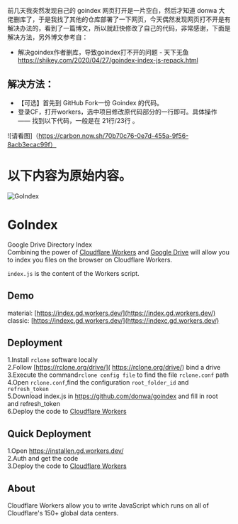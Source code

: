 前几天我突然发现自己的 goindex 网页打开是一片空白，然后才知道 donwa 大佬删库了，于是我找了其他的仓库部署了一下网页，今天偶然发现网页打不开是有解决办法的，看到了一篇博文，所以就赶快修改了自己的代码，非常感谢，下面是解决方法，另外博文参考自：
- 解决goindex作者删库，导致goindex打不开的问题 - 天下无鱼  https://shikey.com/2020/04/27/goindex-index-js-repack.html
## 解决方法：
- 【可选】首先到 GitHub Fork一份 Goindex 的代码。
- 登录CF，打开workers，选中项目修改原代码部分的一行即可。具体操作 —— 找到以下代码，一般是在 21行/23行 。

![请看图]（https://carbon.now.sh/70b70c76-0e7d-455a-9f56-8acb3ecac99f）




以下内容为原始内容。
====  

![GoIndex](https://raw.githubusercontent.com/donwa/goindex/master/themes/logo.png)  
  
GoIndex  
====  
Google Drive Directory Index  
Combining the power of [Cloudflare Workers](https://workers.cloudflare.com/) and [Google Drive](https://www.google.com/drive/) will allow you to index you files on the browser on Cloudflare Workers.    

`index.js` is the content of the Workers script.  

## Demo  
material: [https://index.gd.workers.dev/](https://index.gd.workers.dev/)  
classic: [https://indexc.gd.workers.dev/](https://indexc.gd.workers.dev/)  

## Deployment  
1.Install `rclone` software locally  
2.Follow [https://rclone.org/drive/]( https://rclone.org/drive/) bind a drive  
3.Execute the command`rclone config file` to find the file `rclone.conf` path  
4.Open `rclone.conf`,find the configuration `root_folder_id` and `refresh_token`  
5.Download index.js in https://github.com/donwa/goindex and fill in root and refresh_token  
6.Deploy the code to [Cloudflare Workers](https://www.cloudflare.com/)

## Quick Deployment  
1.Open https://installen.gd.workers.dev/  
2.Auth and get the code  
3.Deploy the code to [Cloudflare Workers](https://www.cloudflare.com/)  



## About  
Cloudflare Workers allow you to write JavaScript which runs on all of Cloudflare's 150+ global data centers.  
